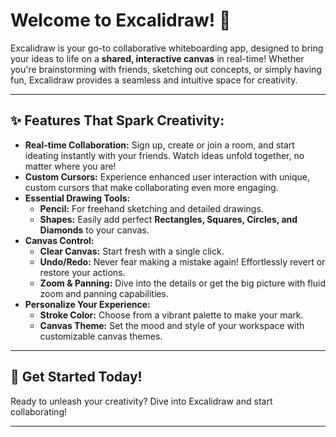 
# Welcome to Excalidraw! 👋

Excalidraw is your go-to collaborative whiteboarding app, designed to bring your ideas to life on a **shared, interactive canvas** in real-time! Whether you're brainstorming with friends, sketching out concepts, or simply having fun, Excalidraw provides a seamless and intuitive space for creativity.

---

## ✨ Features That Spark Creativity:

* **Real-time Collaboration:** Sign up, create or join a room, and start ideating instantly with your friends. Watch ideas unfold together, no matter where you are!
* **Custom Cursors:** Experience enhanced user interaction with unique, custom cursors that make collaborating even more engaging.
* **Essential Drawing Tools:**
    * **Pencil:** For freehand sketching and detailed drawings.
    * **Shapes:** Easily add perfect **Rectangles, Squares, Circles, and Diamonds** to your canvas.
* **Canvas Control:**
    * **Clear Canvas:** Start fresh with a single click.
    * **Undo/Redo:** Never fear making a mistake again! Effortlessly revert or restore your actions.
    * **Zoom & Panning:** Dive into the details or get the big picture with fluid zoom and panning capabilities.
* **Personalize Your Experience:**
    * **Stroke Color:** Choose from a vibrant palette to make your mark.
    * **Canvas Theme:** Set the mood and style of your workspace with customizable canvas themes.

---

## 🚀 Get Started Today!

Ready to unleash your creativity? Dive into Excalidraw and start collaborating!

---
